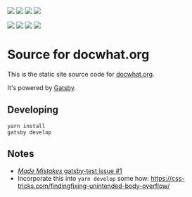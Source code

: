 [![](https://images.microbadger.com/badges/version/docwhat/docwhat:stable.svg)](https://microbadger.com/images/docwhat/docwhat:stable)
[![](https://images.microbadger.com/badges/image/docwhat/docwhat:stable.svg)](https://microbadger.com/images/docwhat/docwhat:stable)
[![](https://images.microbadger.com/badges/commit/docwhat/docwhat:stable.svg)](https://microbadger.com/images/docwhat/docwhat:stable)
[![](https://travis-ci.org/docwhat/docwhat.svg?branch=stable)](https://travis-ci.org/docwhat/docwhat)

[![](https://images.microbadger.com/badges/version/docwhat/docwhat:master.svg)](https://microbadger.com/images/docwhat/docwhat:master)
[![](https://images.microbadger.com/badges/image/docwhat/docwhat:master.svg)](https://microbadger.com/images/docwhat/docwhat:master)
[![](https://images.microbadger.com/badges/commit/docwhat/docwhat:master.svg)](https://microbadger.com/images/docwhat/docwhat:master)
[![](https://travis-ci.org/docwhat/docwhat.svg?branch=master)](https://travis-ci.org/docwhat/docwhat)

# Source for docwhat.org

This is the static site source code for [docwhat.org](https://docwhat.org).

It's powered by [Gatsby](https://gatsbyjs.org).

## Developing

```console
yarn install
gatsby develop
```

## Notes

-   [_Made Mistakes_ gatsby-test issue #1](https://github.com/mmistakes/gatsby-test/issues/1)
-   Incorporate this into `yarn develop` some how:
    <https://css-tricks.com/findingfixing-unintended-body-overflow/>
